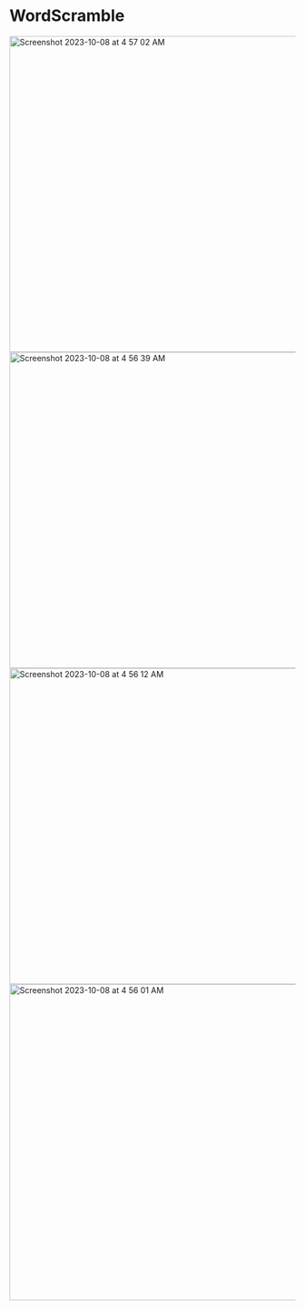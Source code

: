 # WordScramble
<img width="557" alt="Screenshot 2023-10-08 at 4 57 02 AM" src="https://github.com/godwinnebri/WordScramble/assets/104990430/4c00eb48-297f-435a-bf4b-b3b21e886b20">
<img width="557" alt="Screenshot 2023-10-08 at 4 56 39 AM" src="https://github.com/godwinnebri/WordScramble/assets/104990430/0e5c4488-989f-4322-a945-ed9216b9ea38">
<img width="557" alt="Screenshot 2023-10-08 at 4 56 12 AM" src="https://github.com/godwinnebri/WordScramble/assets/104990430/68f8b9b2-ebc6-403a-be41-11e2a17eef29">
<img width="557" alt="Screenshot 2023-10-08 at 4 56 01 AM" src="https://github.com/godwinnebri/WordScramble/assets/104990430/2b2eefd8-8cd9-4e80-bb94-3a536f3542bd">
